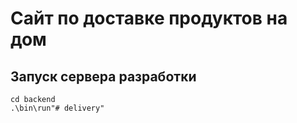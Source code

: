 # Сайт по доставке продуктов на дом

## Запуск сервера разработки

    cd backend
    .\bin\run"# delivery" 

